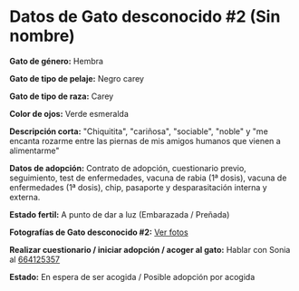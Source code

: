 
# Datos de Gato desconocido #2 (Sin nombre)

**Gato de género:** Hembra

**Gato de tipo de pelaje:** Negro carey

**Gato de tipo de raza:** Carey

**Color de ojos:** Verde esmeralda

**Descripción corta:** "Chiquitita", "cariñosa", "sociable", "noble" y "me encanta rozarme entre las piernas de mis amigos humanos que vienen a alimentarme"

**Datos de adopción:** Contrato de adopción, cuestionario previo, seguimiento, test de enfermedades, vacuna de rabia (1ª dosis), vacuna de enfermedades (1ª dosis), chip, pasaporte y desparasitación interna y externa.

**Estado fertil:** A punto de dar a luz (Embarazada / Preñada)

**Fotografías de Gato desconocido #2:** [Ver fotos](https://cdldb.github.io/photos/unknowncat2)

**Realizar cuestionario / iniciar adopción / acoger al gato:** Hablar con Sonia al [664125357](tel:664125357)

**Estado:** En espera de ser acogida / Posible adopción por acogida
